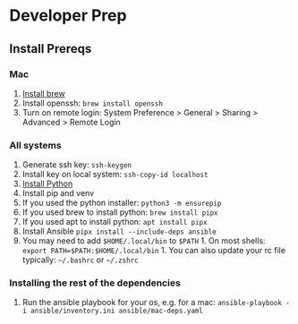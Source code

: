 # Developer Prep

## Install Prereqs

### Mac

1. [Install brew](https://brew.sh/)
1. Install openssh: `brew install openssh`
1. Turn on remote login: System Preference > General > Sharing > Advanced > Remote Login

### All systems
1. Generate ssh key: `ssh-keygen`
1. Install key on local system: `ssh-copy-id localhost`
1. [Install Python](https://www.python.org/downloads/macos/)
1. Install pip and venv
  1. If you used the python installer: `python3 -m ensurepip`
  1. If you used brew to install python: `brew install pipx`
  1. If you used apt to install python: `apt install pipx`
1. Install Ansible `pipx install --include-deps ansible`
  1. You may need to add `$HOME/.local/bin` to `$PATH`
    1. On most shells: `export PATH=$PATH:$HOME/.local/bin`
    1. You can also update your rc file typically: `~/.bashrc` or `~/.zshrc`

### Installing the rest of the dependencies
1. Run the ansible playbook for your os, e.g. for a mac: `ansible-playbook -i ansible/inventory.ini ansible/mac-deps.yaml`
